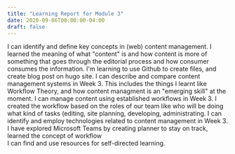 ```yaml
---
title: "Learning Report for Module 3"
date: 2020-09-06T00:00:00-04:00
draft: false
---
```

I can identify and define key concepts in (web) content management. I learned the meaning of what "content" is and how content is more of something that goes through the editorial process and how consumer consumes the information. I'm learning to use Github to create files, and create blog post on hugo site. 
I can describe and compare content management systems in Week 3. This includes the things I learnt like Workflow Theory, and how content managment is an "emerging skill" at the moment.
I can manage content using established workflows in Week 3. I created the workflow based on the roles of our team like who will be doing what kind of tasks (editing, site planning, developing, administrating. 
I can identify and employ technologies related to content management in Week 3. I have explored Microsoft Teams by creating planner to stay on track, learned the concept of workflow   
I can find and use resources for self-directed learning.
